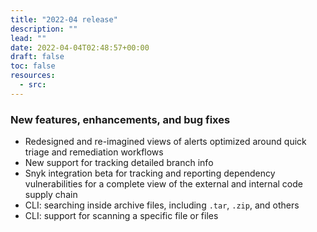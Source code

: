 ```yaml
---
title: "2022-04 release"
description: ""
lead: ""
date: 2022-04-04T02:48:57+00:00
draft: false
toc: false
resources:
  - src:
---
```


### New features, enhancements, and bug fixes

- Redesigned and re-imagined views of alerts optimized around quick triage and remediation workflows
- New support for tracking detailed branch info
- Snyk integration beta for tracking and reporting dependency vulnerabilities for a complete view of the external and internal code supply chain
- CLI: searching inside archive files, including `.tar`, `.zip`, and others
- CLI: support for scanning a specific file or files
